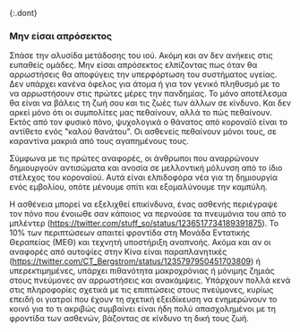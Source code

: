 {:.dont} 
 ### Μην είσαι απρόσεκτος

Σπάσε την αλυσίδα μετάδοσης του ιού. Ακόμη και αν δεν ανήκεις στις ευπαθείς ομάδες. Μην είσαι απρόσεκτος ελπίζοντας πως όταν θα αρρωστήσεις θα αποφύγεις την υπερφόρτωση του συστήματος υγείας. Δεν υπάρχει κανένα όφελος για άτομα ή για τον γενικό πληθυσμό με το να αρρωστήσουν στις πρώτες μέρες την πανδημίας. Το μόνο αποτέλεσμα θα είναι να βάλεις τη ζωή σου και τις ζωές των άλλων σε κίνδυνο. Και δεν αρκεί μόνο ότι οι συμπολίτες μας πεθαίνουν, αλλά το πώς πεθαίνουν. Εκτός από τον φυσικό πόνο, ψυχολογικά ο θάνατος από κοροναϊό είναι το αντίθετο ενός "καλού θανάτου". Οι ασθενείς πεθαίνουν μόνοι τους, σε καραντίνα μακριά από τους αγαπημένους τους.

Σύμφωνα με τις πρώτες αναφορές, οι άνθρωποι που αναρρώνουν δημιουργούν αντισώματα και ανοσία σε μελλοντική μόλυνση από το ίδιο στέλεχος του κοροναϊού. Αυτά είναι ελπιδοφόρα νέα για τη δημιουργία ενός εμβολίου, οπότε μένουμε σπίτι και εξομαλύνουμε την καμπύλη.

Η ασθένεια μπορεί να εξελιχθεί επικίνδυνα, ένας ασθενής περιέγραψε τον πόνο που ένοιωθε σαν κάποιος να περνούσε τα πνευμόνια του από το μπλέντερ (https://twitter.com/stuff_so/status/1236517734189391875). Το 10% των περιπτώσεων απαιτεί φροντίδα στη Μονάδα Εντατικής Θεραπείας (ΜΕΘ) και τεχνητή υποστήριξη αναπνοής. Ακόμα και αν οι αναφορές από αυτοψίες στην Κίνα 
είναι παραπλανητικές (https://twitter.com/CT_Bergstrom/status/1235797950451703809) ή υπερεκτιμημένες, υπάρχει πιθανότητα μακροχρόνιας ή μόνιμης ζημιάς στους πνεύμονες αν αρρωστήσεις και ανακάμψεις. Υπάρχουν πολλά κενά στις πληροφορίες σχετικά με τις επιπτώσεις στους πνεύμονες, κυρίως επειδή οι γιατροί που έχουν τη σχετική εξειδίκευση να ενημερώνουν το κοινό για το τι ακριβώς συμβαίνει είναι ήδη πολύ απασχολημένοι με τη φροντίδα των ασθενών, βάζοντας σε κίνδυνο τη δική τους ζωή.
